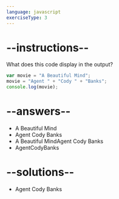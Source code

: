 ```yaml
---
language: javascript
exerciseType: 3
---
```


# --instructions--

What does this code display in the output?
```javascript
var movie = "A Beautiful Mind";
movie = "Agent " + "Cody " + "Banks";
console.log(movie);
```

# --answers--

- A Beautiful Mind
- Agent Cody Banks
- A Beautiful MindAgent Cody Banks
- AgentCodyBanks

# --solutions--

- Agent Cody Banks
